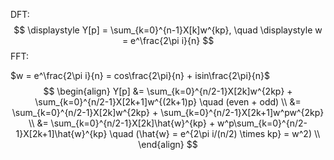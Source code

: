 DFT:
$$
\displaystyle Y[p] = \sum_{k=0}^{n-1}X[k]w^{kp}, \quad \displaystyle w = e^\frac{2\pi i}{n}
$$
FFT:

$w = e^\frac{2\pi i}{n} = cos\frac{2\pi}{n} + isin\frac{2\pi}{n}$
$$
\begin{align}
Y[p] &= \sum_{k=0}^{n/2-1}X[2k]w^{2kp} + \sum_{k=0}^{n/2-1}X[2k+1]w^{(2k+1)p} \quad (even + odd) \\
&= \sum_{k=0}^{n/2-1}X[2k]w^{2kp} + \sum_{k=0}^{n/2-1}X[2k+1]w^pw^{2kp} \\
&= \sum_{k=0}^{n/2-1}X[2k]\hat{w}^{kp} + w^p\sum_{k=0}^{n/2-1}X[2k+1]\hat{w}^{kp} \quad (\hat{w} = e^{2\pi i/(n/2) \times kp} = w^2) \\
\end{align}
$$
